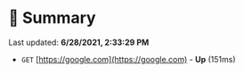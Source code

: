 # 📖 Summary
Last updated: **6/28/2021, 2:33:29 PM**

- `GET` [https://google.com](https://google.com) - **Up** (151ms)
